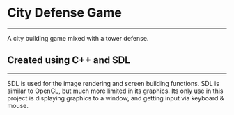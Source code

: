 # City Defense Game
---
A city building game mixed with a tower defense.


## Created using C++ and SDL
---
SDL is used for the image rendering and screen building functions. SDL is similar to OpenGL, but much more limited in its graphics. Its only use in this project is displaying graphics to a window, and getting input via keyboard & mouse.
